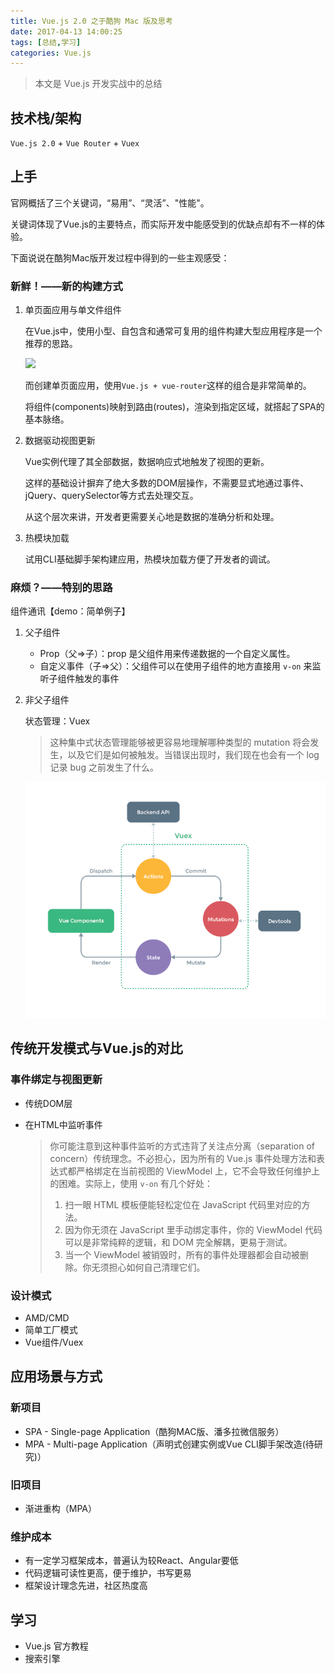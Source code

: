 ```yaml
---
title: Vue.js 2.0 之于酷狗 Mac 版及思考
date: 2017-04-13 14:00:25
tags: [总结,学习]
categories: Vue.js
---
```


> 本文是 Vue.js 开发实战中的总结

## 技术栈/架构

`Vue.js 2.0` + `Vue Router` + `Vuex`

<!-- more -->

## 上手

官网概括了三个关键词，“易用”、“灵活”、"性能"。

关键词体现了Vue.js的主要特点，而实际开发中能感受到的优缺点却有不一样的体验。

下面说说在酷狗Mac版开发过程中得到的一些主观感受：

### 新鲜！——新的构建方式

1. 单页面应用与单文件组件

   在Vue.js中，使用小型、自包含和通常可复用的组件构建大型应用程序是一个推荐的思路。

   ![](https://vuefe.cn/images/components.png)

   而创建单页面应用，使用`Vue.js + vue-router`这样的组合是非常简单的。

   将组件(components)映射到路由(routes)，渲染到指定区域，就搭起了SPA的基本脉络。

2. 数据驱动视图更新

   Vue实例代理了其全部数据，数据响应式地触发了视图的更新。

   这样的基础设计摒弃了绝大多数的DOM层操作，不需要显式地通过事件、jQuery、querySelector等方式去处理交互。

   从这个层次来讲，开发者更需要关心地是数据的准确分析和处理。

3. 热模块加载

   试用CLI基础脚手架构建应用，热模块加载方便了开发者的调试。

### 麻烦？——特别的思路

组件通讯【demo：简单例子】

1. 父子组件

   - Prop（父=>子）：prop 是父组件用来传递数据的一个自定义属性。
   - 自定义事件（子=>父）：父组件可以在使用子组件的地方直接用 `v-on` 来监听子组件触发的事件

2. 非父子组件

   状态管理：Vuex

   > 这种集中式状态管理能够被更容易地理解哪种类型的 mutation 将会发生，以及它们是如何被触发。当错误出现时，我们现在也会有一个 log 记录 bug 之前发生了什么。

   ![](https://raw.githubusercontent.com/vuejs/vuex/dev/docs/en/images/vuex.png)

## 传统开发模式与Vue.js的对比

### 事件绑定与视图更新

- 传统DOM层

- 在HTML中监听事件

  >你可能注意到这种事件监听的方式违背了关注点分离（separation of concern）传统理念。不必担心，因为所有的 Vue.js 事件处理方法和表达式都严格绑定在当前视图的 ViewModel 上，它不会导致任何维护上的困难。实际上，使用 `v-on` 有几个好处：
  >
  >1. 扫一眼 HTML 模板便能轻松定位在 JavaScript 代码里对应的方法。
  >2. 因为你无须在 JavaScript 里手动绑定事件，你的 ViewModel 代码可以是非常纯粹的逻辑，和 DOM 完全解耦，更易于测试。
  >3. 当一个 ViewModel 被销毁时，所有的事件处理器都会自动被删除。你无须担心如何自己清理它们。

### 设计模式

- AMD/CMD
- 简单工厂模式
- Vue组件/Vuex

## 应用场景与方式

### 新项目

- SPA - Single-page Application（酷狗MAC版、潘多拉微信服务）
- MPA - Multi-page Application（声明式创建实例或Vue CLI脚手架改造(待研究)）

### 旧项目

- 渐进重构（MPA）

### 维护成本

- 有一定学习框架成本，普遍认为较React、Angular要低
- 代码逻辑可读性更高，便于维护，书写更易
- 框架设计理念先进，社区热度高

## 学习

- Vue.js 官方教程
- 搜索引擎